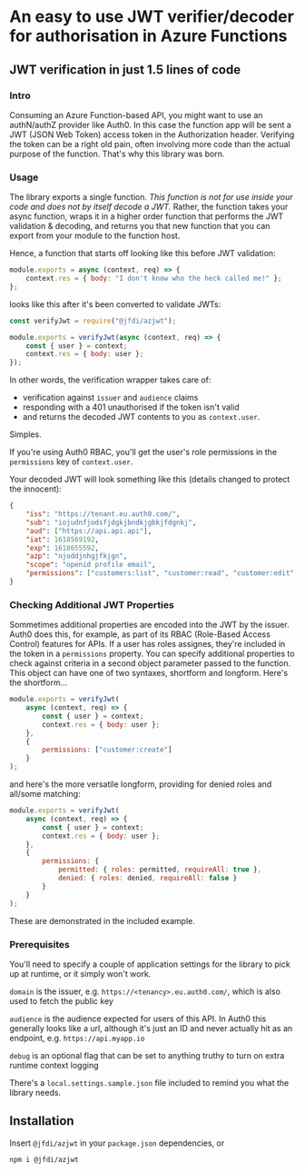 # An easy to use JWT verifier/decoder for authorisation in Azure Functions

## JWT verification in just 1.5 lines of code

### Intro

Consuming an Azure Function-based API, you might want to use an authN/authZ provider like Auth0. In this case the function app will be sent a JWT (JSON Web Token) access token in the Authorization header. Verifying the token can be a right old pain, often involving more code than the actual purpose of the function. That's why this library was born.

### Usage

The library exports a single function. _This function is not for use inside your code and does not by itself decode a JWT._ Rather, the function takes your async function, wraps it in a higher order function that performs the JWT validation & decoding, and returns you that new function that you can export from your module to the function host.

Hence, a function that starts off looking like this before JWT validation:

```javascript
module.exports = async (context, req) => {
    context.res = { body: "I don't know who the heck called me!" };
};
```

looks like this after it's been converted to validate JWTs:

```javascript
const verifyJwt = require("@jfdi/azjwt");

module.exports = verifyJwt(async (context, req) => {
    const { user } = context;
    context.res = { body: user };
});
```

In other words, the verification wrapper takes care of:

-   verification against `issuer` and `audience` claims
-   responding with a 401 unauthorised if the token isn't valid
-   and returns the decoded JWT contents to you as `context.user`.

Simples.

If you're using Auth0 RBAC, you'll get the user's role permissions in the `permissions` key of `context.user`.

Your decoded JWT will look something like this (details changed to protect the innocent):

```json
{
    "iss": "https://tenant.eu.auth0.com/",
    "sub": "iojudnfjodsfjdgkjbndkjgbkjfdgnkj",
    "aud": ["https://api.api.api"],
    "iat": 1618569192,
    "exp": 1618655592,
    "azp": "njoddjnhgjfkjgn",
    "scope": "openid profile email",
    "permissions": ["customers:list", "customer:read", "customer:edit", "customer:delete"]
}
```

### Checking Additional JWT Properties

Sommetimes additional properties are encoded into the JWT by the issuer. Auth0 does this, for example, as part of its RBAC (Role-Based Access Control) features for APIs. If a user has roles assignes, they're included in the token in a `permissions` property. You can specify additional properties to check against criteria in a second object parameter passed to the function. This object can have one of two syntaxes, shortform and longform. Here's the shortform...

```javascript
module.exports = verifyJwt(
    async (context, req) => {
        const { user } = context;
        context.res = { body: user };
    },
    {
        permissions: ["customer:create"]
    }
);
```

and here's the more versatile longform, providing for denied roles and all/some matching:

```javascript
module.exports = verifyJwt(
    async (context, req) => {
        const { user } = context;
        context.res = { body: user };
    },
    {
        permissions: {
            permitted: { roles: permitted, requireAll: true },
            denied: { roles: denied, requireAll: false }
        }
    }
);
```

These are demonstrated in the included example.

### Prerequisites

You'll need to specify a couple of application settings for the library to pick up at runtime, or it simply won't work.

`domain` is the issuer, e.g. `https://<tenancy>.eu.auth0.com/`, which is also used to fetch the public key

`audience` is the audience expected for users of this API. In Auth0 this generally looks like a url, although it's just an ID and never actually hit as an endpoint, e.g. `https://api.myapp.io`

`debug` is an optional flag that can be set to anything truthy to turn on extra runtime context logging

There's a `local.settings.sample.json` file included to remind you what the library needs.

## Installation

Insert `@jfdi/azjwt` in your `package.json` dependencies, or

`npm i @jfdi/azjwt`
